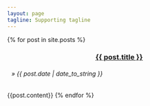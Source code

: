 ```yaml
---
layout: page
tagline: Supporting tagline
---
```

{% for post in site.posts %}
  <header style="margin-bottom: 0em; margin-left:-1em; margin-right: -1em;"><h3 style="margin-bottom: 0px; margin-left: 1em;"><a href="{{ BASE_PATH }}{{ post.url }}">{{ post.title }}</a></h3></header>
  <h6 style="padding-left: 10px">&raquo; {{ post.date | date_to_string }}</h6>
  <span>{{post.content}}</span>
{% endfor %}


